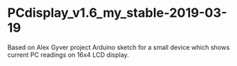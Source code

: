 # PCdisplay_v1.6_my_stable-2019-03-19
Based on Alex Gyver project
Arduino sketch for a small device which shows current PC readings on 16x4 LCD display.
